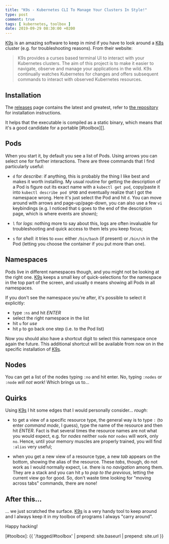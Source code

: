 ```yaml
---
title: "K9s - Kubernetes CLI To Manage Your Clusters In Style!"
type: post
comment: true
tags: [ kubernetes, toolbox ]
date: 2019-09-29 08:30:00 +0200
---
```


[K9s][] is an amazing software to keep in mind if you have to look
around a [K8s][] cluster (e.g. for troubleshooting reasons). From their
website:

> K9s provides a curses based terminal UI to interact with your Kubernetes
clusters. The aim of this project is to make it easier to navigate, observe and
manage your applications in the wild. K9s continually watches Kubernetes for
changes and offers subsequent commands to interact with observed Kubernetes
resources.

## Installation

The [releases][k9s-releases] page contains the latest and greatest,
refer to [the repository][K9s] for installation instructions.

It helps that the executable is compiled as a static binary, which means
that it's a good candidate for a portable [#toolbox][].


## Pods

When you start it, by default you see a list of Pods. Using arrows you
can select one for further interactions. There are three commands that I
find particularly useful:

- `d` for *describe*: if anything, this is probably the thing I like
  best and makes it worth installing. My usual routine for getting the
  description of a Pod is figure out its exact name with a `kubectl get
  pod`, copy/paste it into `kubectl describe pod $POD` and eventually
  realize that I got the namespace wrong. Here it's just select the Pod
  and hit `d`. You can move around with arrows and page-up/page-down,
  you can also use a few `vi` keybindings (e.g. I noticed that `G` goes
  to the end of the description page, which is where events are shown);

- `l` for *logs*: nothing more to say about this, logs are often
  invaluable for troubleshooting and quick access to them lets you keep
  focus;

- `s` for *shell*: it tries to `exec` either `/bin/bash` (if
  present) or `/bin/sh` in the Pod (letting you choose the container if
  you put more than one).


## Namespaces

Pods live in different namespaces though, and you might not be looking
at the right one. [K9s][] keeps a small key of quick-selections for the
namespace in the top part of the screen, and usually `0` means showing
all Pods in all namespaces.

If you don't see the namespace you're after, it's possible to select it
explicitly:

- type `:ns` and hit *ENTER*
- select the right namespace in the list
- hit `u` for *use*
- hit `p` to go back one step (i.e. to the Pod list)

Now you should also have a shortcut digit to select this namespace once
again the future. This additional shortcut will be available from now on
in the specific installation of [K9s][].


## Nodes

You can get a list of the nodes typing `:no` and hit enter. No, typing
`:nodes` or `:node` *will not work*! Which brings us to...


## Quirks

Using [K9s][] I hit some edges that I would personally consider...
*rough*:

- to get a view of a specific resource type, the general way is to type
`:` (to enter *command mode*, I guess), type the name of the resource
and then hit *ENTER*. Fact is that several times the resource names are
not what you would expect, e.g. for *nodes* neither `node` nor `nodes`
will work, only `no`. Hence, until your memory muscles are properly
trained, you will find `:alias` very useful;

- when you get a new view of a resource type, a new *tab* appears on the
bottom, showing the alias of the resource. These *tabs*, though, do not
work as I would normally expect, i.e. there is no *navigation* among
them. They are a stack and you can hit `p` to *pop to the previous*,
letting the current view go for good. So, don't waste time looking for
"moving across tabs" commands, there are none!


## After this...

... we just scratched the surface. [K9s][] is a very handy tool to keep
around and I always keep it in my toolbox of programs I always "carry
around".

Happy hacking!

[K9s]: https://github.com/derailed/k9s
[k9s-releases]: https://github.com/derailed/k9s/releases
[K8s]: https://kubernetes.io/
[#toolbox]: {{ '/tagged/#toolbox' | prepend: site.baseurl | prepend: site.url }}

